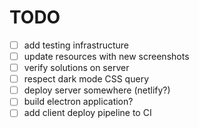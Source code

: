 # TODO

-   [ ] add testing infrastructure
-   [ ] update resources with new screenshots
-   [ ] verify solutions on server
-   [ ] respect dark mode CSS query
-   [ ] deploy server somewhere (netlify?)
-   [ ] build electron application?
-   [ ] add client deploy pipeline to CI

